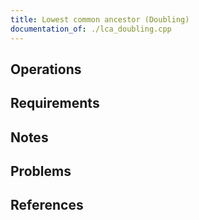 ```yaml
---
title: Lowest common ancestor (Doubling)
documentation_of: ./lca_doubling.cpp
---
```


## Operations

## Requirements

## Notes

## Problems

## References
